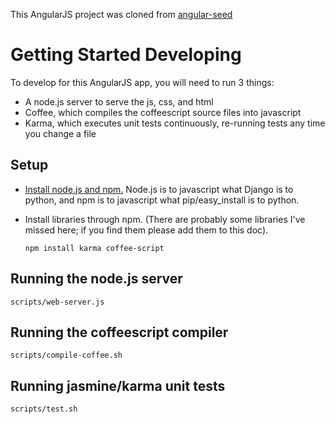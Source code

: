 This AngularJS project was cloned from [angular-seed](https://github.com/angular/angular-seed)

# Getting Started Developing

To develop for this AngularJS app, you will need to run 3 things:

- A node.js server to serve the js, css, and html
- Coffee, which compiles the coffeescript source files into javascript
- Karma, which executes unit tests continuously, re-running tests any time you change a file

## Setup

- [Install node.js and npm.](http://nodejs.org/download/)
  Node.js is to javascript what Django is to python,
  and npm is to javascript what pip/easy_install is to python.
- Install libraries through npm.
  (There are probably some libraries I've missed here;
  if you find them please add them to this doc).

      npm install karma coffee-script

## Running the node.js server

    scripts/web-server.js

## Running the coffeescript compiler

    scripts/compile-coffee.sh

## Running jasmine/karma unit tests

    scripts/test.sh
